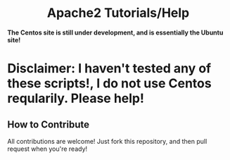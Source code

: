 <link rel="stylesheet" href="https://apache.mrmagicpie.xyz/custom-assets/style.css">
<h1 align="center">Apache2 Tutorials/Help</h1>

**The Centos site is still under development, and is essentially the Ubuntu site!**

<h1>Disclaimer: I haven't tested any of these scripts!, I do not use Centos reqularily. Please help!</h1>

<!--
<h2>FAQ</h2>

<h3>What do I need to use this?</h3>

All prerequisits will be shown in the First message sent by the script. Most times, you will need a fully qualified domain name, and an SSL certificate to go with it! 

These scripts are currently only supported on Ubuntu. Feel free to try them on Debian, or any other Linux OS, though I give no garuntee that it will work!

SSL can be obtained for free here:
- <a href="https://cloudflare.com">https://cloudflare.com</a>
- <a href="https://letsencrypt.org">https://letsencrypt.org</a>
-->
<h2>How to Contribute</h2>

All contributions are welcome! Just fork this repository, and then pull request when you're ready! 
